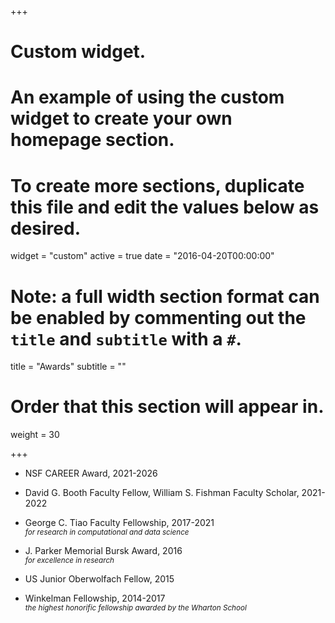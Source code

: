 +++
# Custom widget.
# An example of using the custom widget to create your own homepage section.
# To create more sections, duplicate this file and edit the values below as desired.
widget = "custom"
active = true
date = "2016-04-20T00:00:00"

# Note: a full width section format can be enabled by commenting out the `title` and `subtitle` with a `#`.
title = "Awards"
subtitle = ""

# Order that this section will appear in.
weight = 30

+++

<!-- This is an example of using the *custom* widget to create your own homepage section.

To remove this section, either delete `content/home/teaching.md` or edit the frontmatter of the file to deactivate the widget by setting `active = false`. -->

- NSF CAREER Award, 2021-2026

- David G. Booth Faculty Fellow, William S. Fishman Faculty Scholar, 2021-2022     

- George C. Tiao Faculty Fellowship, 2017-2021    
    <sub>*for research in computational and data science*</sub>

- J. Parker Memorial Bursk Award, 2016    
    <sub>*for excellence in research*</sub>

- US Junior Oberwolfach Fellow, 2015

- Winkelman Fellowship, 2014-2017    
    <sub>*the highest honorific fellowship awarded by the Wharton School*</sub>

